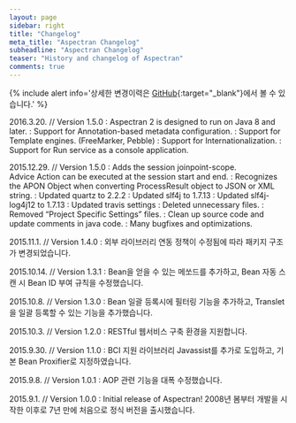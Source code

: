 ```yaml
---
layout: page
sidebar: right
title: "Changelog"
meta_title: "Aspectran Changelog"
subheadline: "Aspectran Changelog"
teaser: "History and changelog of Aspectran"
comments: true
---
```


{% include alert info='상세한 변경이력은 [GitHub](https://github.com/aspectran/aspectran/releases){:target="_blank"}에서 볼 수 있습니다.' %}

2016.3.20. // Version 1.5.0
: Aspectran 2 is designed to run on Java 8 and later.
: Support for Annotation-based metadata configuration.
: Support for Template engines. (FreeMarker, Pebble)
: Support for Internationalization.
: Support for Run service as a console application.

2015.12.29. // Version 1.5.0
: Adds the session joinpoint-scope.  
  Advice Action can be executed at the session start and end.
: Recognizes the APON Object when converting ProcessResult object to JSON or XML string.
: Updated quartz to 2.2.2
: Updated slf4j to 1.7.13
: Updated slf4j-log4j12 to 1.7.13
: Updated travis settings
: Deleted unnecessary files.
: Removed “Project Specific Settings” files.
: Clean up source code and update comments in java code.
: Many bugfixes and optimizations.

2015.11.1. // Version 1.4.0
:   외부 라이브러리 연동 정책이 수정됨에 따라 패키지 구조가 변경되었습니다.

2015.10.14. // Version 1.3.1
:   Bean을 얻을 수 있는 메쏘드를 추가하고, Bean 자동 스캔 시 Bean ID 부여 규칙을 수정했습니다.

2015.10.8. // Version 1.3.0
:   Bean 일괄 등록시에 필터링 기능을 추가하고, Translet을 일괄 등록할 수 있는 기능을 추가했습니다.

2015.10.3. // Version 1.2.0
:   RESTful 웹서비스 구축 환경을 지원합니다.

2015.9.30. // Version 1.1.0
:   BCI 지원 라이브러리 Javassist를 추가로 도입하고, 기본 Bean Proxifier로 지정하였습니다.

2015.9.8. // Version 1.0.1
:   AOP 관련 기능을 대폭 수정했습니다.

2015.9.1. // Version 1.0.0
:   Initial release of Aspectran! 2008년 봄부터 개발을 시작한 이후로 7년 만에 처음으로 정식 버전을 출시했습니다.
